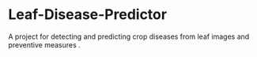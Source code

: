 # Leaf-Disease-Predictor
A project for detecting and predicting crop diseases from leaf images and preventive measures .
